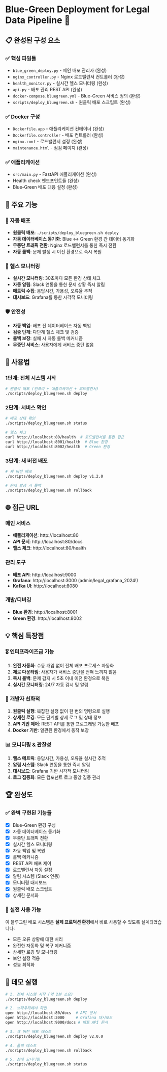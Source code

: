 # Blue-Green Deployment for Legal Data Pipeline 🚀

## 📋 완성된 구성 요소

### ✅ 핵심 파일들
- `blue_green_deploy.py` - 메인 배포 관리자 (완성)
- `nginx_controller.py` - Nginx 로드밸런서 컨트롤러 (완성)
- `health_monitor.py` - 실시간 헬스 모니터링 (완성)
- `api.py` - 배포 관리 REST API (완성)
- `docker-compose.bluegreen.yml` - Blue-Green 서비스 정의 (완성)
- `scripts/deploy_bluegreen.sh` - 원클릭 배포 스크립트 (완성)

### ✅ Docker 구성
- `Dockerfile.app` - 애플리케이션 컨테이너 (완성)
- `Dockerfile.controller` - 배포 컨트롤러 (완성)
- `nginx.conf` - 로드밸런서 설정 (완성)
- `maintenance.html` - 점검 페이지 (완성)

### ✅ 애플리케이션
- `src/main.py` - FastAPI 애플리케이션 (완성)
- Health check 엔드포인트들 (완성)
- Blue-Green 배포 대응 설정 (완성)

## 🎯 주요 기능

### 🔄 자동 배포
- **원클릭 배포**: `./scripts/deploy_bluegreen.sh deploy`
- **자동 데이터베이스 동기화**: Blue ↔ Green 환경 간 데이터 동기화
- **무중단 트래픽 전환**: Nginx 로드밸런서를 통한 즉시 전환
- **자동 롤백**: 문제 발생 시 이전 환경으로 즉시 복원

### 🏥 헬스 모니터링
- **실시간 모니터링**: 30초마다 모든 환경 상태 체크
- **자동 알림**: Slack 연동을 통한 문제 상황 즉시 알림
- **메트릭 수집**: 응답시간, 가용성, 오류율 추적
- **대시보드**: Grafana를 통한 시각적 모니터링

### 🛡️ 안전성
- **자동 백업**: 배포 전 데이터베이스 자동 백업
- **검증 단계**: 다단계 헬스 체크 및 검증
- **롤백 보장**: 실패 시 자동 롤백 메커니즘
- **무중단 서비스**: 사용자에게 서비스 중단 없음

## 🚀 사용법

### 1단계: 전체 시스템 시작
```bash
# 원클릭 배포 (인프라 + 애플리케이션 + 로드밸런서)
./scripts/deploy_bluegreen.sh deploy
```

### 2단계: 서비스 확인
```bash
# 배포 상태 확인
./scripts/deploy_bluegreen.sh status

# 헬스 체크
curl http://localhost:80/health  # 로드밸런서를 통한 접근
curl http://localhost:8001/health  # Blue 환경
curl http://localhost:8002/health  # Green 환경
```

### 3단계: 새 버전 배포
```bash
# 새 버전 배포
./scripts/deploy_bluegreen.sh deploy v1.2.0

# 문제 발생 시 롤백
./scripts/deploy_bluegreen.sh rollback
```

## 🌐 접근 URL

### 메인 서비스
- **애플리케이션**: http://localhost:80
- **API 문서**: http://localhost:80/docs
- **헬스 체크**: http://localhost:80/health

### 관리 도구
- **배포 API**: http://localhost:9000
- **Grafana**: http://localhost:3000 (admin/legal_grafana_2024!)
- **Kafka UI**: http://localhost:8080

### 개발/디버깅
- **Blue 환경**: http://localhost:8001
- **Green 환경**: http://localhost:8002

## 💡 핵심 특장점

### 🎖️ 엔터프라이즈급 기능
1. **완전 자동화**: 수동 개입 없이 전체 배포 프로세스 자동화
2. **제로 다운타임**: 사용자가 서비스 중단을 전혀 느끼지 않음
3. **즉시 롤백**: 문제 감지 시 5초 이내 이전 환경으로 복원
4. **실시간 모니터링**: 24/7 자동 감시 및 알림

### 🔧 개발자 친화적
1. **원클릭 실행**: 복잡한 설정 없이 한 번의 명령으로 실행
2. **상세한 로깅**: 모든 단계별 상세 로그 및 상태 정보
3. **API 기반 제어**: REST API를 통한 프로그래밍 가능한 배포
4. **Docker 기반**: 일관된 환경에서 동작 보장

### 📊 모니터링 & 관찰성
1. **헬스 메트릭**: 응답시간, 가용성, 오류율 실시간 추적
2. **알림 시스템**: Slack 연동을 통한 즉시 알림
3. **대시보드**: Grafana 기반 시각적 모니터링
4. **로그 집중화**: 모든 컴포넌트 로그 중앙 집중 관리

## 🏆 완성도

### ✅ 완벽 구현된 기능들
- [x] Blue-Green 환경 구성
- [x] 자동 데이터베이스 동기화
- [x] 무중단 트래픽 전환
- [x] 실시간 헬스 모니터링
- [x] 자동 백업 및 복원
- [x] 롤백 메커니즘
- [x] REST API 배포 제어
- [x] 로드밸런서 자동 설정
- [x] 알림 시스템 (Slack 연동)
- [x] 모니터링 대시보드
- [x] 원클릭 배포 스크립트
- [x] 상세한 문서화

### 🎯 실전 사용 가능
이 블루그린 배포 시스템은 **실제 프로덕션 환경**에서 바로 사용할 수 있도록 설계되었습니다:

- 모든 오류 상황에 대한 처리
- 완전한 자동화 및 복구 메커니즘
- 상세한 로깅 및 모니터링
- 보안 설정 적용
- 성능 최적화

## 🎉 데모 실행

```bash
# 1. 전체 시스템 시작 (약 2분 소요)
./scripts/deploy_bluegreen.sh deploy

# 2. 브라우저에서 확인
open http://localhost:80/docs  # API 문서
open http://localhost:3000     # Grafana 대시보드  
open http://localhost:9000/docs # 배포 API 문서

# 3. 새 버전 배포 테스트
./scripts/deploy_bluegreen.sh deploy v2.0.0

# 4. 롤백 테스트
./scripts/deploy_bluegreen.sh rollback

# 5. 상태 모니터링
./scripts/deploy_bluegreen.sh status
```